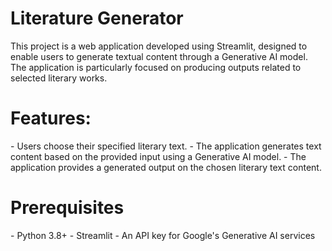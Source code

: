 <h1>Literature Generator</h1>
This project is a web application developed using Streamlit, designed to enable users to generate textual content through a Generative AI model. The application is particularly focused on producing outputs related to selected literary works.

<h1>Features: </h1>
          - Users choose their specified literary text.
          - The application generates text content based on the provided input using a Generative AI model.
          - The application provides a generated output on the chosen literary text content.

<h1>Prerequisites</h1>
          - Python 3.8+
          - Streamlit
          - An API key for Google's Generative AI services
